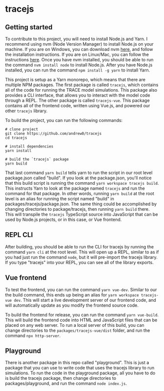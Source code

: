 # tracejs

## Getting started

To contribute to this project, you will need to install Node.js and Yarn. I recommend using nvm (Node Version Manager) to install Node.js on your machine. If you are on Windows, you can download nvm [here](https://github.com/coreybutler/nvm-windows#installation--upgrades), and follow the installation instructions. If you are on Linux/Mac, you can follow the instructions [here](https://github.com/nvm-sh/nvm#installing-and-updating). Once you have nvm installed, you should be able to run the command `nvm install node` to install Node.js. After you have Node.js installed, you can run the command `npm install -g yarn` to install Yarn.

This project is setup as a Yarn monorepo, which means that there are multiple NPM packages. The first package is called `tracejs`, which contains all of the code for running the TRACE model simulations. This package also provides a CLI interface, that allows you to interact with the model code through a REPL. The other package is called `tracejs-vue`. This package contains all of the frontend code, written using Vue.js, and powered our other `tracejs` library.

To build the project, you can run the following commands:

```
# clone project
git clone https://github.com/andrew0/tracejs
cd tracejs

# install dependencies
yarn install

# build the `tracejs` package
yarn build
```

That last command `yarn build` tells yarn to run the script in our root level package.json called "build". If you look at the package.json, you'll notice that this build script is running the command `yarn workspace tracejs build`. This instructs Yarn to look at the package named `tracejs` and run the command for that package. In other words, running `yarn build` at the root level is an alias for running the script named "build" in packages/tracejs/package.json. The same thing could be accomplished by changing directories to package/tracejs, then running `yarn build` there. This will transpile the `tracejs` TypeScript source into JavaScript that can be used by Node.js projects, or in this case, or Vue frontend.

## REPL CLI

After building, you should be able to run the CLI for tracejs by running the command `yarn cli` at the root level. This will open up a REPL, similar to as if you had just run the command `node`, but it will pre-import the tracejs library. If you type "tracejs" into your REPL, you can see all of the library exports.

## Vue frontend

To test the frontend, you can run the command `yarn vue-dev`. Similar to our the build command, this ends up being an alias for `yarn workspace tracejs-vue dev`. This will start a live development server of our frontend code, and will automatically update as you modify the frontend source code.

To build the frontend for release, you can run the command `yarn vue-build`. This will build the frontend code into HTML and JavaScript files that can be placed on any web server. To run a local server of this build, you can change directories to the `packages/tracejs-vue/dist` folder, and run the command `npx http-server`.

## Playground

There is another package in this repo called "playground". This is just a package that you can use to write code that uses the tracejs library to run simulations. To run the code in the playground package, all you have to do is build the tracejs package, then change directories to packages/playground, and run the command `node index.js`.
